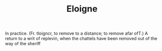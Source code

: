 ---
title: Eloigne
letter: E
permalink: "/definitions/bld-eloigne.html"
body: In practice. (Fr. tloigncr, to remove to a distance; to remove afar ofT.) A
  return to a writ of replevin, when the chattels have been removed out of the way
  of the sheriff
published_at: '2018-07-07'
source: Black's Law Dictionary 2nd Ed (1910)
layout: post
---